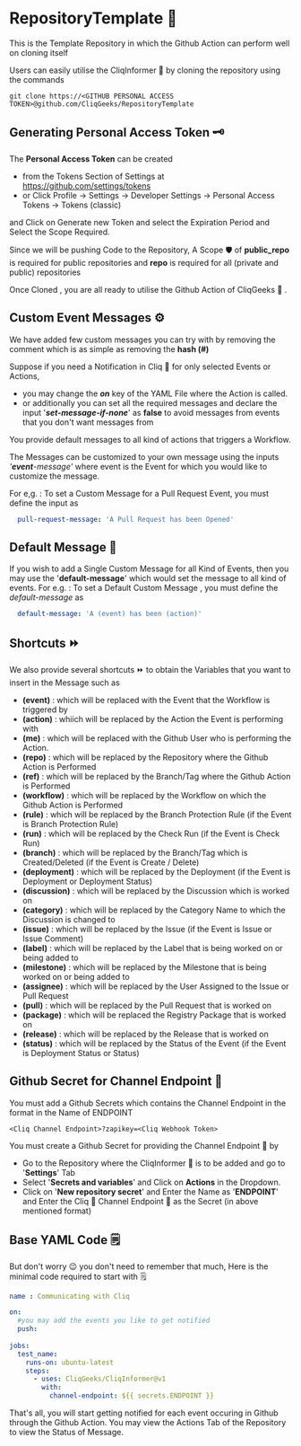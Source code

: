 # RepositoryTemplate 📔
This is the Template Repository in which the Github Action can perform well on cloning itself

Users can easily utilise the CliqInformer :speech_balloon: by cloning the repository using the commands
```
git clone https://<GITHUB PERSONAL ACCESS TOKEN>@github.com/CliqGeeks/RepositoryTemplate
```

## Generating Personal Access Token 🗝️
The **Personal Access Token** can be created 
  - from the Tokens Section of Settings at https://github.com/settings/tokens
  - or Click Profile -> Settings -> Developer Settings -> Personal Access Tokens -> Tokens (classic)

and Click on Generate new Token and select the Expiration Period and Select the Scope Required.

Since we will be pushing Code to the Repository, A Scope 🛡️ of **public_repo** is required for public repositories and **repo** is required for all (private and public) repositories

Once Cloned , you are all ready to utilise the Github Action of CliqGeeks 💬 .

## Custom Event Messages ⚙️

We have added few custom messages you can try with by removing the comment which is as simple as removing the **hash (#)**

Suppose if you need a Notification in Cliq 💬 for only selected Events or Actions, 
  - you may change the **_on_** key of the YAML File where the Action is called.
  - or additionally you can set all the required messages and declare the input '__*set-message-if-none*__' as **false** to avoid messages from events that you don't want messages from

You provide default messages to all kind of actions that triggers a Workflow.

The Messages can be customized to your own message using the inputs _'**event**-message'_ where event is the Event for which you would like to customize the message.

For e,g. : To set a Custom Message for a Pull Request Event, you must define the input as
```yaml
  pull-request-message: 'A Pull Request has been Opened'
```

## Default Message 📓

If you wish to add a Single Custom Message for all Kind of Events, then you may use the '**default-message**' which would set the message to all kind of events.
For e.g. : To set a Default Custom Message , you must define the _default-message_ as
```yaml
  default-message: 'A (event) has been (action)'
```

## Shortcuts ⏩

We also provide several shortcuts ⏩ to obtain the Variables that you want to insert in the Message such as
  - **(event)** : which will be replaced with the Event that the Workflow is triggered by
  - **(action)** : whiich will be replaced by the Action the Event is performing with
  - **(me)** : which will be replaced with the Github User who is performing the Action.
  - **(repo)** : which will be replaced by the Repository where the Github Action is Performed
  - **(ref)** : which will be replaced by the Branch/Tag where the Github Action is Performed
  - **(workflow)** : which will be replaced by the Workflow on which the Github Action is Performed
  - **(rule)** : which will be replaced by the Branch Protection Rule (if the Event is Branch Protection Rule)
  - **(run)** : which will be replaced by the Check Run (if the Event is Check Run)
  - **(branch)** : which will be replaced by the Branch/Tag which is Created/Deleted (if the Event is Create / Delete)
  - **(deployment)** : which will be replaced by the Deployment (if the Event is Deployment or Deployment Status)
  - **(discussion)** : which will be replaced by the Discussion which is worked on
  - **(category)** : which will be replaced by the Category Name to which the Discussion is changed to 
  - **(issue)** : which will be replaced by the Issue (if the Event is Issue or Issue Comment)
  - **(label)** : which will be replaced by the Label that is being worked on or being added to
  - **(milestone)** : which will be replaced by the Milestone that is being worked on or being added to
  - **(assignee)** : which will be replaced by the User Assigned to the Issue or Pull Request
  - **(pull)** : which will be replaced by the Pull Request that is worked on
  - **(package)** : which will be replaced the Registry Package that is worked on
  - **(release)** : which will be replaced by the Release that is worked on
  - **(status)** : which will be replaced by the Status of the Event (if the Event is Deployment Status or Status)

## Github Secret for Channel Endpoint 🔗
You must add a Github Secrets which contains the Channel Endpoint in the format in the Name of ENDPOINT
```
<Cliq Channel Endpoint>?zapikey=<Cliq Webhook Token>
```

You must create a Github Secret for providing the Channel Endpoint 🔗 by
  - Go to the Repository where the CliqInformer 💬 is to be added and go to '**Settings**' Tab
  - Select '**Secrets and variables**' and Click on **Actions** in the Dropdown.
  - Click on '**New repository secret**' and Enter the Name as '**ENDPOINT**' and Enter the Cliq 💬 Channel Endpoint 🔗 as the Secret (in above mentioned format)

## Base YAML Code 🗒

But don't worry 😉 you don't need to remember that much, Here is the minimal code required to start with 🗒️
```yaml
name : Communicating with Cliq

on:
  #you may add the events you like to get notified
  push:
    
jobs:
  test_name:
    runs-on: ubuntu-latest
    steps:
      - uses: CliqGeeks/CliqInformer@v1
        with:
          channel-endpoint: ${{ secrets.ENDPOINT }}
```

That's all, you will start getting notified for each event occuring in Github through the Github Action. You may view the Actions Tab of the Repository to view the Status of Message.
